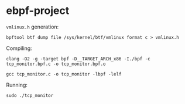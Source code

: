 # ebpf-project

`vmlinux.h` generation:
```
bpftool btf dump file /sys/kernel/btf/vmlinux format c > vmlinux.h
```

Compiling:

```
clang -O2 -g -target bpf -D__TARGET_ARCH_x86 -I./bpf -c tcp_monitor.bpf.c -o tcp_monitor.bpf.o
```

```
gcc tcp_monitor.c -o tcp_monitor -lbpf -lelf
```

Running:
```
sudo ./tcp_monitor
```